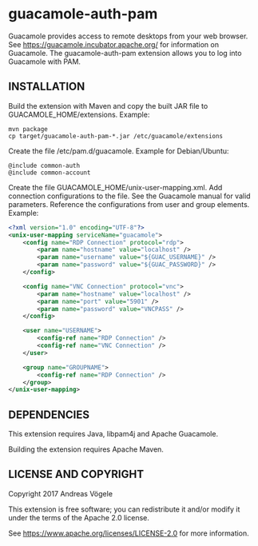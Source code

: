 # guacamole-auth-pam

Guacamole provides access to remote desktops from your web browser.  See
https://guacamole.incubator.apache.org/ for information on Guacamole.  The
guacamole-auth-pam extension allows you to log into Guacamole with PAM.

## INSTALLATION

Build the extension with Maven and copy the built JAR file to
GUACAMOLE_HOME/extensions. Example:

```
mvn package
cp target/guacamole-auth-pam-*.jar /etc/guacamole/extensions
```

Create the file /etc/pam.d/guacamole. Example for Debian/Ubuntu:

```
@include common-auth
@include common-account
```

Create the file GUACAMOLE_HOME/unix-user-mapping.xml. Add connection
configurations to the file. See the Guacamole manual for valid parameters.
Reference the configurations from user and group elements.  Example:

```xml
<?xml version="1.0" encoding="UTF-8"?>
<unix-user-mapping serviceName="guacamole">
    <config name="RDP Connection" protocol="rdp">
        <param name="hostname" value="localhost" />
        <param name="username" value="${GUAC_USERNAME}" />
        <param name="password" value="${GUAC_PASSWORD}" />
    </config>

    <config name="VNC Connection" protocol="vnc">
        <param name="hostname" value="localhost" />
        <param name="port" value="5901" />
        <param name="password" value="VNCPASS" />
    </config>

    <user name="USERNAME">
        <config-ref name="RDP Connection" />
        <config-ref name="VNC Connection" />
    </user>

    <group name="GROUPNAME">
        <config-ref name="RDP Connection" />
    </group>
</unix-user-mapping>
```

## DEPENDENCIES

This extension requires Java, libpam4j and Apache Guacamole.

Building the extension requires Apache Maven.

## LICENSE AND COPYRIGHT

Copyright 2017 Andreas Vögele

This extension is free software; you can redistribute it and/or modify it
under the terms of the Apache 2.0 license.

See https://www.apache.org/licenses/LICENSE-2.0 for more information.
